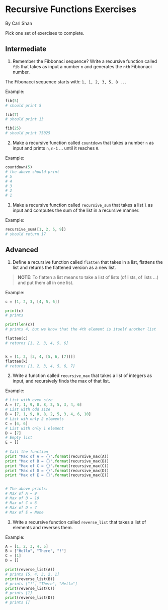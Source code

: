 # Recursive Functions Exercises
By Carl Shan

Pick one set of exercises to complete.

## Intermediate

1. Remember the Fibbonaci sequence? Write a recursive function called `fib` that takes as input a number `n` and generates the `nth` Fibbonaci number.

The Fibonacci sequence starts with: `1, 1, 2, 3, 5, 8 ...`

Example:

```python
fib(5)
# should print 5

fib(7)
# should print 13

fib(25)
# should print 75025
```

2. Make a recursive function called `countdown` that takes a number `n` as input and prints `n`, `n-1` ... until it reaches `0`.

Example:

```python
countdown(5)
# the above should print
# 5
# 4
# 3
# 2
# 1
```

3. Make a recursive function called `recursive_sum` that takes a list `l` as input and computes the sum of the list in a recursive manner.

Example:

```Python
recursive_sum([1, 2, 5, 9])
# should return 17
```


## Advanced

1. Define a recursive function called `flatten` that takes in a list, flattens the list and returns the flattened version as a new list.

>**NOTE**: To flatten a list means to take a list of lists (of lists, of lists ...) and put them all in one list.

Example:

```python
c = [1, 2, 3, [4, 5, 6]]

print(c)
# prints 

print(len(c)) 
# prints 4, but we know that the 4th element is itself another list

flatten(c)
# returns [1, 2, 3, 4, 5, 6]


k = [1, 2, [3, 4, [5, 6, [7]]]]
flatten(k)
# returns [1, 2, 3, 4, 5, 6, 7]

```

2. Write a function called `recursive_max` that takes a list of integers as input, and recursively finds the max of that list.

Example:

```python
# List with even size
A = [7, 1, 9, 0, 8, 2, 5, 3, 4, 6]
# List with odd size
B = [7, 1, 9, 0, 8, 2, 5, 3, 4, 6, 10]
# List wih only 2 elements
C = [4, 6]
# List with only 1 element
D = [7]
# Empty list
E = []
 
# Call the function
print "Max of A = {}".format(recursive_max(A))
print "Max of B = {}".format(recursive_max(B))
print "Max of C = {}".format(recursive_max(C))
print "Max of D = {}".format(recursive_max(D))
print "Max of E = {}".format(recursive_max(E))


# The above prints:
# Max of A = 9
# Max of B = 10
# Max of C = 6
# Max of D = 7
# Max of E = None

```

3. Write a recursive function called `reverse_list` that takes a list of elements and reverses them.

Example:

```python
A = [1, 2, 3, 4, 5]
B = ["Hello", "There", "!"]
C = [1]
D = []

print(reverse_list(A))
# prints [5, 4, 3, 2, 1]
print(reverse_list(B))
# prints ["!", "There", "Hello"]
print(reverse_list(C))
# prints [1]
print(reverse_list(D))
# prints []
```